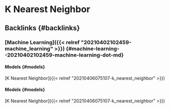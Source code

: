 # K Nearest Neighbor


## Backlinks {#backlinks}


### [Machine Learning]({{< relref "20210402102459-machine_learning" >}}) {#machine-learning--20210402102459-machine-learning-dot-md}


#### Models {#models}

[K Nearest Neighbor]({{< relref "20210406075107-k_nearest_neighbor" >}})


#### Models {#models}

[K Nearest Neighbor]({{< relref "20210406075107-k_nearest_neighbor" >}})

